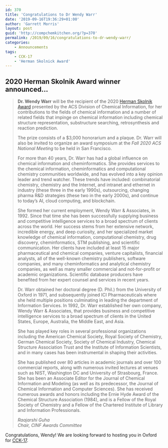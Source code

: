 ```yaml
---
id: 370
title: 'Congratulations to Dr Wendy Warr'
date: '2019-09-16T19:36:29+01:00'
author: 'Garrett Morris'
layout: post
guid: 'http://compchemkitchen.org/?p=370'
permalink: /2019/09/16/congratulations-to-dr-wendy-warr/
categories:
    - Announcements
tags:
    - CCK-17
    - 'Herman Skolnick Award'
---
```


## 2020 Herman Skolnik Award winner announced…

> **Dr. Wendy Warr** will be the recipient of the 2020 [Herman Skolnik Award](https://acscinf.org/content/herman-skolnik-award) presented by the ACS Division of Chemical Information, for her contributions to the fields of chemical information and a number of related fields that impinge on chemical information including chemical structure representation, substructure searching, retrosynthesis and reaction prediction.
> 
> The prize consists of a $3,000 honorarium and a plaque. Dr. Warr will also be invited to organize an award symposium at the *Fall 2020 ACS National Meeting* to be held in San Francisco.
> 
> For more than 40 years, Dr. Warr has had a global influence on chemical information and cheminformatics. She provides services to the chemical information, cheminformatics and computational chemistry communities worldwide, and has evolved into a key opinion leader and trend watcher. These trends have included: combinatorial chemistry, chemistry and the Internet, and intranet and ethernet in industry (these three in the early 1990s), outsourcing, changing pharma R&amp;D strategies (these two in the early 2000s), and continue to today’s AI, cloud computing, and blockchain.
> 
> She formed her current employment, Wendy Warr &amp; Associates, in 1992. Since that time she has been successfully supplying business and competitive intelligence services to a broad spectrum of clients across the world. Her success stems from her extensive network, incredible energy, and deep curiosity, and her specialized market knowledge of chemical information, computational chemistry, drug discovery, cheminformatics, STM publishing, and scientific communication. Her clients have included at least 15 major pharmaceutical and chemical companies, venture capitalists, financial analysts, all of the well-known chemistry publishers, software companies, and many cheminformatics and analytical chemistry companies, as well as many smaller commercial and not-for-profit or academic organizations. Scientific database producers have benefited from her expert counsel and services in recent years.
> 
> Dr. Warr obtained her doctoral degree (D. Phil.) from the University of Oxford in 1971, and subsequently joined ICI Pharmaceuticals where she held multiple positions culminating in leading the department of Information Services. In 1992, Dr. Warr established her own company, Wendy Warr &amp; Associates, that provides business and competitive intelligence services to a broad spectrum of clients in the United States, Europe, Australia, the Middle East, and Asia.
> 
> She has played key roles in several professional organizations including the American Chemical Society, Royal Society of Chemistry, German Chemical Society, Society of Chemical Industry, Chemical Structure Association Trust and the Institute of Information Scientists, and in many cases has been instrumental in shaping their activities.
> 
> She has published over 80 articles in academic journals and over 100 commercial reports, along with numerous invited lectures at venues such as NIST, Washington DC and University of Strasbourg, France. She has been an Associate Editor for the Journal of Chemical Information and Modeling (as well as its predecessor, the Journal of Chemical Information and Computer Sciences). She has received numerous awards and honors including the Ernie Hyde Award of the Chemical Structure Association (1984), and is a Fellow of the Royal Society of Chemistry and a Fellow of the Chartered Institute of Library and Information Professionals.
> 
> <cite>Raajarshi Guha  
> Chair, CINF Awards Committee</cite>

Congratulations, Wendy! We are looking forward to hosting you in Oxford for [CCK-17](http://Cck-17).